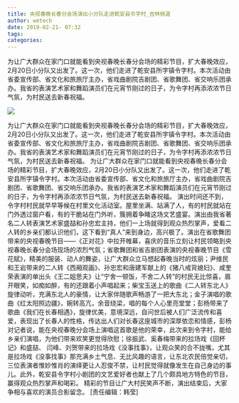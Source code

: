 ```yaml
---
title: 央视春晚长春分会场演出小分队走进乾安县令字村_吉林频道
author: wetech
date: 2019-02-21- 07:32
tags: 
categories: 
---
```

为让广大群众在家门口就能看到央视春晚长春分会场的精彩节目，扩大春晚效应，2月20日小分队又出发了。这一次，他们走进了乾安县所字镇令字村。本次活动由省委宣传部、省文化和旅旅厅主办，省戏曲剧院吉剧团、省歌舞团、省交响乐团承办。我省的表演艺术家和舞蹈演员们在元宵节刚过的日子，为令字村再添浓浓节日气氛，为村民送去新春祝福。
<!-- more -->
                
<img align="center" border="0" src="http://p2.ifengimg.com/a/2016/0810/204c433878d5cf9size1_w16_h16.png" />
                
            
为让广大群众在家门口就能看到央视春晚长春分会场的精彩节目，扩大春晚效应，2月20日小分队又出发了。这一次，他们走进了乾安县所字镇令字村。本次活动由省委宣传部、省文化和旅旅厅主办，省戏曲剧院吉剧团、省歌舞团、省交响乐团承办。我省的表演艺术家和舞蹈演员们在元宵节刚过的日子，为令字村再添浓浓节日气氛，为村民送去新春祝福。
为让广大群众在家门口就能看到央视春晚长春分会场的精彩节目，扩大春晚效应，2月20日小分队又出发了。这一次，他们走进了乾安县所字镇令字村。本次活动由省委宣传部、省文化和旅旅厅主办，省戏曲剧院吉剧团、省歌舞团、省交响乐团承办。我省的表演艺术家和舞蹈演员们在元宵节刚过的日子，为令字村再添浓浓节日气氛，为村民送去新春祝福。
演出时间还不到，令字村村民就早早等候在村里文化活动室。屋里坐满、站满了人，有的村民就站在门外透过窗户看，有的干脆站在门外听，簇拥着争睹这场文艺盛宴。演出由我省著名二人转表演艺术家盛喆和孙忠宏主持，他们一上场就得到观众热烈掌声，爱看二人转的乡亲们都认识他们，这下看到“真人”来到身边，高兴极了。演出在省歌舞团带来的央视春晚节目——《正对花》中拉开帷幕，喜庆的音乐立刻让村民领略到央视春晚长春分会场现场的浓烈气氛；省歌舞团和省吉剧团表演的央视春晚节目《雪花赋》，精美的服装、动人的舞姿，让广大群众立马想起春晚当时的炫丽；尹维民和王岩带来的二人转《西厢观画》、孙忠宏和唐建军献上的《猪八戒背媳妇》、咸奎荣表演的单出头《王二姐思夫》让“宁舍一顿饭，不舍二人转”的村民无比惊喜，眉开眼笑，如痴如醉，有的还跟着小声唱起来；柴宝玉送上的歌曲《二人转东北人》旋律动听，充满东北人的豪情，让大家伴随歌声畅游了一把大东北；金子演唱的歌曲《红太阳照边疆》，婉转高亢，余音绕梁，唱的每个人心里亮堂堂；彭杨带来了歌曲《我们在长春相遇》，旋律优美，意境深远，自问世后被人们广泛流传和喜爱，表现出了长春人的性格，传达出人们对长春这座城市的深厚依恋和情感，彭杨对记者说，能在央视春晚分会场上演唱这首歌是他的荣幸，此次来到令字村，能给乡亲们演唱，为他们带来欢笑更觉得欣慰；徐振武、奚春梅带来的拉场戏《回杯记》和盛喆、 闫峰、刘贺带来的拉场戏《没事找事》，让观众笑的合不拢嘴，尤其是拉场戏《没事找事》那充满乡土气息、无比风趣的语言，让东北农民倍觉亲切，三位表演者惟妙惟肖的演绎更让人忍俊不禁，让村民觉得就像发生在自己身边的事儿。此外，乾安县令字村小剧团的文艺爱好者也献上了几个颇具地方特色的节目，赢得观众热烈掌声和喝彩。
精彩的节目让广大村民笑声不断，演出结束后，大家争相与喜欢的演员合影留念。
[责任编辑：韩莹]
            
